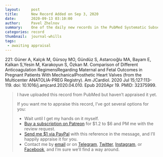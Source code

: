 ```yaml
---
layout:     post
title:      New Record Added on Sep 3, 2020
date:       2020-09-13 03:10:00
author:     Pavel Zhelnov
summary:    One of the daily new records in the PubMed Systematic Subset indexed by Sep 3, 2020.
categories: record
thumbnail:  journal-whills
tags:
 - awaiting appraisal
---
```


221: Güner A, Kalçık M, Gürsoy MO, Gündüz S, Astarcıoğlu MA, Bayam E, Kalkan S,Yesin M, Karakoyun S, Özkan M. Comparison of Different Anticoagulation RegimensRegarding Maternal and Fetal Outcomes in Pregnant Patients With MechanicalProsthetic Heart Valves (from the Multicenter ANATOLIA-PREG Registry). Am JCardiol. 2020 Jul 15;127:113-119. doi: 10.1016/j.amjcard.2020.04.010. Epub 2020Apr 19. PMID: 32375999.


> I have uploaded this record from PubMed but haven’t appraised it yet.
>
> If you want me to appraise this record, I’ve got several options for you:
> * Wait until I get my hands on it myself.
> * [Buy a subscription on Patreon](https://patreon.com/zheln) for $1.2 to $6 and PM me with the review request.
> * [Send me $1 via PayPal](https://paypal.me/pjelnov) with this reference in the message, and I’ll happily appraise it for you.
> * Contact me by [email](mailto:pavel@zheln.com) or on [Telegram](https://t.me/drzhelnov), [Twitter](https://twitter.com/drzhelnov), [Instagram](https://instagram.com/igzheln), or [Facebook](https://facebook.com/drzhelnov), and I’m sure we’ll find a way around.
